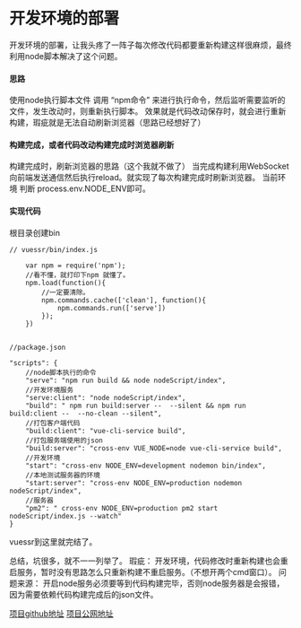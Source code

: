# 开发环境的部署


开发环境的部署，让我头疼了一阵子每次修改代码都要重新构建这样很麻烦，最终利用node脚本解决了这个问题。

#### 思路

使用node执行脚本文件 调用 “npm命令” 来进行执行命令，然后监听需要监听的文件，发生改动时，则重新执行脚本。
效果就是代码改动保存时，就会进行重新构建，瑕疵就是无法自动刷新浏览器（思路已经想好了）

#### 构建完成，或者代码改动构建完成时浏览器刷新
构建完成时，刷新浏览器的思路（这个我就不做了）
当完成构建利用WebSocket向前端发送通信然后执行reload。就实现了每次构建完成时刷新浏览器。
当前环境 判断 process.env.NODE_ENV即可。



#### 实现代码
根目录创建bin
```
// vuessr/bin/index.js

    var npm = require('npm');
    //看不懂，就打印下npm 就懂了。
    npm.load(function(){
        //一定要清除。
        npm.commands.cache(['clean'], function(){
            npm.commands.run(['serve'])
        });
    })


//package.json

"scripts": {
    //node脚本执行的命令
    "serve": "npm run build && node nodeScript/index",
    //开发环境服务
    "serve:client": "node nodeScript/index",
    "build": " npm run build:server --  --silent && npm run build:client --  --no-clean --silent",
    //打包客户端代码
    "build:client": "vue-cli-service build",
    //打包服务端使用的json
    "build:server": "cross-env VUE_NODE=node vue-cli-service build",
    //开发环境
    "start": "cross-env NODE_ENV=development nodemon bin/index",
    //本地测试服务器的环境
    "start:server": "cross-env NODE_ENV=production nodemon  nodeScript/index",
    //服务器
    "pm2": " cross-env NODE_ENV=production pm2 start  nodeScript/index.js --watch"
}
```


vuessr到这里就完结了。

总结，坑很多，就不一一列举了。
瑕疵： 开发环境，代码修改时重新构建也会重启服务，暂时没有思路怎么只重新构建不重启服务。（不想开两个cmd窗口）。
问题来源： 开启node服务必须要等到代码构建完毕，否则node服务器是会报错，因为需要依赖代码构建完成后的json文件。


[项目github地址](https://github.com/AlanSean/vuessr )
[项目公网地址](https://adm.hqboke.cn/home/vueCli3)

